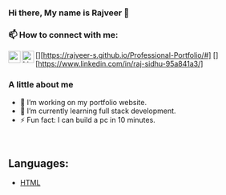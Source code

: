### Hi there, My name is Rajveer 👋


### 📫 How to connect with me:

[<img align="left" alt="my portflio website" width="24px" src="https://cdn.jsdelivr.net/gh/devicons/devicon/icons/composer/composer-original.svg" />][https://rajveer-s.github.io/Professional-Portfolio/#]
[<img align="left" alt="LinkedIn Profile" width="24px" src="https://cdn.jsdelivr.net/gh/devicons/devicon/icons/linkedin/linkedin-original.svg" />][https://www.linkedin.com/in/raj-sidhu-95a841a3/]


###  A little about me
- 🔭 I’m working on my portfolio website.
- 🌱 I’m currently learning full stack development. 
- ⚡ Fun fact: I can build a pc in 10 minutes. 

<br />

## Languages:
- [HTML](<img src="https://cdn.jsdelivr.net/gh/devicons/devicon/icons/html5/html5-original-wordmark.svg" />)
